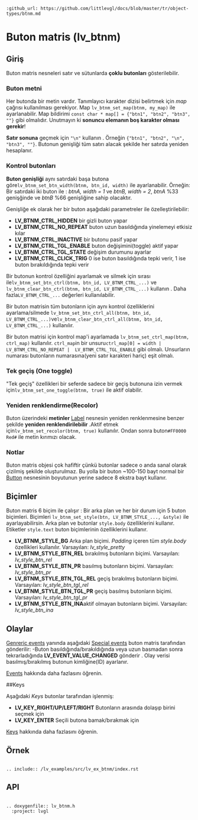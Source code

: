 ```eval_rst
:github_url: https://github.com/littlevgl/docs/blob/master/tr/object-types/btnm.md
```
# Buton matris (lv_btnm)

## Giriş

Buton matris nesneleri  satır ve sütunlarda **çoklu butonları**  gösterilebilir. 

### Buton metni
Her butonda bir metin vardır. Tanımlayıcı karakter dizisi belirtmek için   *map* çağrısı kullanılması gerekiyor. 
Map `lv_btnm_set_map(btnm, my_map)` ile ayarlanabilir. 
Map bildirimi  `const char * map[] = {"btn1", "btn2", "btn3", ""}` gibi olmalıdır. 
Unutmayın ki **sonuncu elemanın boş karakter olması gerekir**!  

**Satır sonuna** geçmek için `"\n"` kullanın . Örneğin `{"btn1", "btn2", "\n", "btn3", ""}`. Butonun genişliği tüm satırı alacak şekilde her satırda yeniden hesaplanır.

### Kontrol butonları
**Buton genişliği** aynı satırdaki başa butona göre`lv_btnm_set_btn_width(btnm, btn_id, width)` ile ayarlanabilir. 
Örneğin: Bir satırdaki iki buton ile : *btnA, width = 1* ve *btnB, width = 2*, *btnA* %33 genişğinde ve *btnB* %66 genişliğine sahip olacaktır.

Genişliğe ek olarak her bir buton aşağıdaki parametreler ile özelleştirilebilir:
- **LV_BTNM_CTRL_HIDDEN** bir gizli buton yapar
- **LV_BTNM_CTRL_NO_REPEAT** buton uzun basıldığında  yinelemeyi etkisiz kılar
- **LV_BTNM_CTRL_INACTIVE** bir butonu pasif yapar
- **LV_BTNM_CTRL_TGL_ENABLE** buton değişimini(toggle) aktif yapar 
- **LV_BTNM_CTRL_TGL_STATE** değişim durumunu ayarlar
- **LV_BTNM_CTRL_CLICK_TRIG**  0 ise buton basıldığında tepki verir, 1 ise buton bırakıldığında tepki verir

Bir butonun kontrol özelliğini ayarlamak ve silmek için sırası ile`lv_btnm_set_btn_ctrl(btnm, btn_id, LV_BTNM_CTRL_...)` ve `lv_btnm_clear_btn_ctrl(btnm, btn_id, LV_BTNM_CTRL_...)` kullanın . Daha fazla`LV_BTNM_CTRL_...` değerleri  kullanılabilir.

Bir buton matrisin tüm butonların için aynı kontrol özelliklerini ayarlama/silmede  `lv_btnm_set_btn_ctrl_all(btnm, btn_id, LV_BTNM_CTRL_...)`ve`lv_btnm_clear_btn_ctrl_all(btnm, btn_id, LV_BTNM_CTRL_...)` kullanılır.

Bir buton matrisi için kontrol map'i ayarlamada `lv_btnm_set_ctrl_map(btnm, ctrl_map)` kullanılır.
`ctrl_map`in bir unsuru`ctrl_map[0] = width | LV_BTNM_CTRL_NO_REPEAT |  LV_BTNM_CTRL_TGL_ENABLE` gibi olmalı. Unsurların numarası butonların numarasına(yeni satır karakteri hariç) eşit olmalı.

### Tek geçiş (One toggle)
"Tek geçiş" özellikleri bir seferde sadece bir geçiş butonuna izin vermek için`lv_btnm_set_one_toggle(btnm, true)` ile aktif olabilir.

### Yeniden renklendirme(Recolor)
Buton üzerindeki **metinler**  [Label](/object-types/label) nesnesin yeniden renklenmesine benzer şekilde  **yeniden renklendirilebilir** .Aktif etmek için`lv_btnm_set_recolor(btnm, true)` kullanılır. Ondan sonra  buton`#FF0000 Red#` ile metin kırımızı olacak.

### Notlar
Buton matris objesi çok hafiftir çünkü butonlar sadece o anda sanal olarak çizilmiş şekilde
oluşturulmaz.
Bu yolla  bir buton ~100-150 bayt normal bir  [Button](/object-types/btn) nesnesinin boyutunun yerine sadece 8 ekstra bayt kullanır. 

## Biçimler

Buton matris 6 biçim ile çalışır : Bir arka plan ve her bir durum için 5 buton biçimleri. Biçimleri  `lv_btnm_set_style(btn, LV_BTNM_STYLE_..., &style)` ile ayarlayabilirsin. 
Arka plan ve butonlar `style.body` özelliklerini kullanır. Etiketler `style.text` buton biçimlerinin özelliklerini kullanır.

- **LV_BTNM_STYLE_BG** Arka plan biçimi.  _Padding_  içeren tüm _style.body_ özellikleri kullanılır. Varsayılan: _lv_style_pretty_
- **LV_BTNM_STYLE_BTN_REL** bırakılmış butonların biçimi. Varsayılan: _lv_style_btn_rel_
- **LV_BTNM_STYLE_BTN_PR** basılmış butonların biçimi. Varsayılan: _lv_style_btn_pr_
- **LV_BTNM_STYLE_BTN_TGL_REL** geçiş bırakılmış butonların biçimi. Varsayılan: _lv_style_btn_tgl_rel_
- **LV_BTNM_STYLE_BTN_TGL_PR** geçiş basılmış butonların biçimi. Varsayılan: _lv_style_btn_tgl_pr_
- **LV_BTNM_STYLE_BTN_INA**aktif olmayan butonların biçimi. Varsayılan: _lv_style_btn_ina_

## Olaylar
[Genreric events](/overview/events.html#generic-event) yanında aşağıdaki  [Special events](/overview/event.html#special-events) buton matris tarafından gönderilir:
 -Buton basıldığında/bırakıldığında veya uzun basmadan sonra tekrarladığında **LV_EVENT_VALUE_CHANGED**  gönderir . Olay verisi basılmış/bırakılmış butonun kimliğine(ID) ayarlanır.

[Events](/overview/event) hakkında daha fazlasını öğrenin.

##Keys

Aşağıdaki  *Keys* butonlar tarafından işlenmiş:
- **LV_KEY_RIGHT/UP/LEFT/RIGHT** Butonların arasında dolaşıp birini seçmek için
- **LV_KEY_ENTER**  Seçili butona bamak/bırakmak için

 [Keys](/overview/indev) hakkında daha fazlasını öğrenin.

## Örnek

```eval_rst

.. include:: /lv_examples/src/lv_ex_btnm/index.rst

```

## API 

```eval_rst

.. doxygenfile:: lv_btnm.h
  :project: lvgl
        
```
